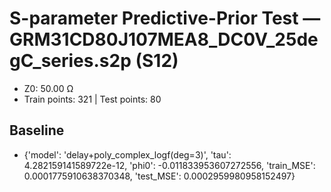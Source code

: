 # S-parameter Predictive-Prior Test — GRM31CD80J107MEA8_DC0V_25degC_series.s2p (S12)
- Z0: 50.00 Ω
- Train points: 321  |  Test points: 80

## Baseline
- {'model': 'delay+poly_complex_logf(deg=3)', 'tau': 4.282159141589722e-12, 'phi0': -0.011833953607272556, 'train_MSE': 0.0001775910638370348, 'test_MSE': 0.0002959980958152497}
